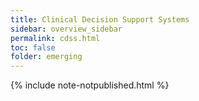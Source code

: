 ```yaml
---
title: Clinical Decision Support Systems
sidebar: overview_sidebar
permalink: cdss.html
toc: false
folder: emerging
---
```


{% include note-notpublished.html %}
